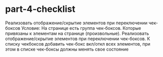 # part-4-checklist

Реализовать отображение/скрытие элементов при переключении чек-боксов
Условие: На странице есть группа чек-боксов. Которые привязаны к элементам на странице (произвольные). Реализовать отображение/скрытие элементов при переключении чек-боксов.
К списку чекбоксов добавить чек-бокс вкл/откл всех элементов, при этом в списке чек-боксы должны менять свое состояние
